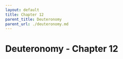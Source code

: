 ```yaml
---
layout: default
title: Chapter 12
parent_title: Deuteronomy
parent_url: ./deuteronomy.md
---
```


# Deuteronomy - Chapter 12
